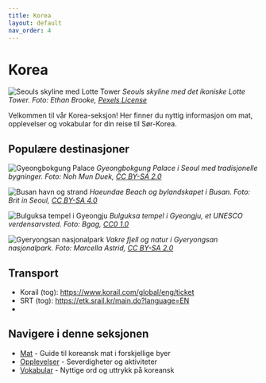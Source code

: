 ```yaml
---
title: Korea
layout: default
nav_order: 4
---
```


# Korea

![Seouls skyline med Lotte Tower](https://images.pexels.com/photos/11687720/pexels-photo-11687720.jpeg)
*Seouls skyline med det ikoniske Lotte Tower. Foto: Ethan Brooke, [Pexels License](https://www.pexels.com/license/)*

Velkommen til vår Korea-seksjon! Her finner du nyttig informasjon om mat, opplevelser og vokabular for din reise til Sør-Korea.

## Populære destinasjoner

![Gyeongbokgung Palace](https://upload.wikimedia.org/wikipedia/commons/9/95/Heungnyemun_Gate_%28%ED%9D%A5%EB%A1%80%EB%AC%B8%29_of_%EA%B2%BD%EB%B3%B5%EA%B6%81%28Gyeongbokgung_Palace%29.jpg)
*Gyeongbokgung Palace i Seoul med tradisjonelle bygninger. Foto: Noh Mun Duek, [CC BY-SA 2.0](https://creativecommons.org/licenses/by-sa/2.0)*

![Busan havn og strand](https://upload.wikimedia.org/wikipedia/commons/e/ea/Haeundae_Beach_May_2024.jpg)
*Haeundae Beach og bylandskapet i Busan. Foto: Brit in Seoul, [CC BY-SA 4.0](https://creativecommons.org/licenses/by-sa/4.0)*

![Bulguksa tempel i Gyeongju](https://upload.wikimedia.org/wikipedia/commons/c/ca/Bulguksa_01.jpg)
*Bulguksa tempel i Gyeongju, et UNESCO verdensarvsted. Foto: Bgag, [CC0 1.0](https://creativecommons.org/publicdomain/zero/1.0/)*

![Gyeryongsan nasjonalpark](https://upload.wikimedia.org/wikipedia/commons/8/8b/%EA%B3%84%EB%A3%A1%EC%82%B0_%28Gyeryongsan%29.jpg)
*Vakre fjell og natur i Gyeryongsan nasjonalpark. Foto: Marcella Astrid, [CC BY-SA 2.0](https://creativecommons.org/licenses/by-sa/2.0)*

## Transport

- Korail (tog): https://www.korail.com/global/eng/ticket
- SRT (tog): https://etk.srail.kr/main.do?language=EN
- 
## Navigere i denne seksjonen

- [Mat](/docs/Korea/Mat/) - Guide til koreansk mat i forskjellige byer
- [Opplevelser](/docs/Korea/Opplevelser/) - Severdigheter og aktiviteter
- [Vokabular](/docs/Korea/Vokabular/) - Nyttige ord og uttrykk på koreansk

